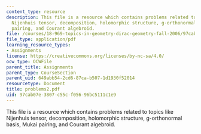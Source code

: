 ```yaml
---
content_type: resource
description: This file is a resource which contains problems related to topics like
  Nijenhuis tensor, decomposition, holomorphic structure, g-orthonormal basis, Mukai
  pairing, and Courant algebroid.
file: /courses/18-969-topics-in-geometry-dirac-geometry-fall-2006/97cab07e3807c55cf05696bc5111c1e9_problems2.pdf
file_type: application/pdf
learning_resource_types:
- Assignments
license: https://creativecommons.org/licenses/by-nc-sa/4.0/
ocw_type: OCWFile
parent_title: Assignments
parent_type: CourseSection
parent_uid: 649abb54-2cd6-87ca-b507-1d1930f52014
resourcetype: Document
title: problems2.pdf
uid: 97cab07e-3807-c55c-f056-96bc5111c1e9
---
```

This file is a resource which contains problems related to topics like Nijenhuis tensor, decomposition, holomorphic structure, g-orthonormal basis, Mukai pairing, and Courant algebroid.